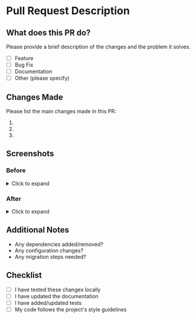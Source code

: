 # Pull Request Description

## What does this PR do?
Please provide a brief description of the changes and the problem it solves.

- [ ] Feature
- [ ] Bug Fix
- [ ] Documentation
- [ ] Other (please specify)

## Changes Made
Please list the main changes made in this PR:

1. 
2. 
3. 

## Screenshots
### Before
<details>
<summary>Click to expand</summary>

[Insert before screenshot here]

</details>

### After
<details>
<summary>Click to expand</summary>

[Insert after screenshot here]

</details>

## Additional Notes
- Any dependencies added/removed?
- Any configuration changes?
- Any migration steps needed?

## Checklist
- [ ] I have tested these changes locally
- [ ] I have updated the documentation
- [ ] I have added/updated tests
- [ ] My code follows the project's style guidelines
